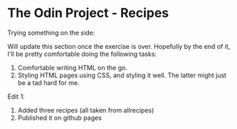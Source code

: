 # The Odin Project - Recipes

Trying something on the side:

Will update this section once the exercise is over. Hopefully by the end of it, I'll be pretty comfortable doing the following tasks:

1. Comfortable writing HTML on the go.
2. Styling HTML pages using CSS, and styling it well. The latter might just be a tad hard for me.

Edit 1:

1. Added three recipes (all taken from allrecipes)
2. Published it on github pages